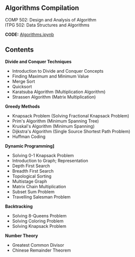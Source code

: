 ## Algorithms Compilation
COMP 502: Design and Analysis of Algorithm  
ITPG 502: Data Structures and Algorithms  

**CODE:** [Algorithms.ipynb](Algorithms.ipynb)

## Contents
**Divide and Conquer Techniques** 
- Introduction to Divide and Conquer Concepts
- Finding Maximum and Minimum Value
- Merge Sort
- Quicksort
- Karatsuba Algorithm (Multiplication Algorithm)
- Strassen Algorithm (Matrix Multiplication)

**Greedy Methods**
- Knapsack Problem (Solving Fractional Knapsack Problem)
- Prim's Algorithm (Minimum Spanning Tree)
- Kruskal's Algorithm (Minimum Spanning)
- Dijkstra's Algorithm (Single Source Shortest Path Problem)
- Huffman Coding

**Dynamic Programming]**
- Solving 0-1 Knapsack Problem 
- Introduction to Graph; Representation 
- Depth First Search 
- Breadth First Search 
- Topological Sorting 
- Multistage Graph 
- Matrix Chain Multiplication 
- Subset Sum Problem 
- Travelling Salesman Problem 

**Backtracking**
- Solving 8-Queens Problem 
- Solving Coloring Problem 
- Solving Knapsack Problem 

**Number Theory**
- Greatest Common Divisor 
- Chinese Remainder Theorem 
